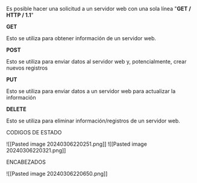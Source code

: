 
Es posible hacer una solicitud a un servidor web con una sola línea "**GET / HTTP / 1.1**"


**GET**

Esto se utiliza para obtener información de un servidor web.  

**POST**

Esto se utiliza para enviar datos al servidor web y, potencialmente, crear nuevos registros  

**PUT**

Esto se utiliza para enviar datos a un servidor web para actualizar la información

**DELETE**  

Esto se utiliza para eliminar información/registros de un servidor web.


CODIGOS DE ESTADO

![[Pasted image 20240306220251.png]]
![[Pasted image 20240306220321.png]]

ENCABEZADOS

![[Pasted image 20240306220650.png]]

